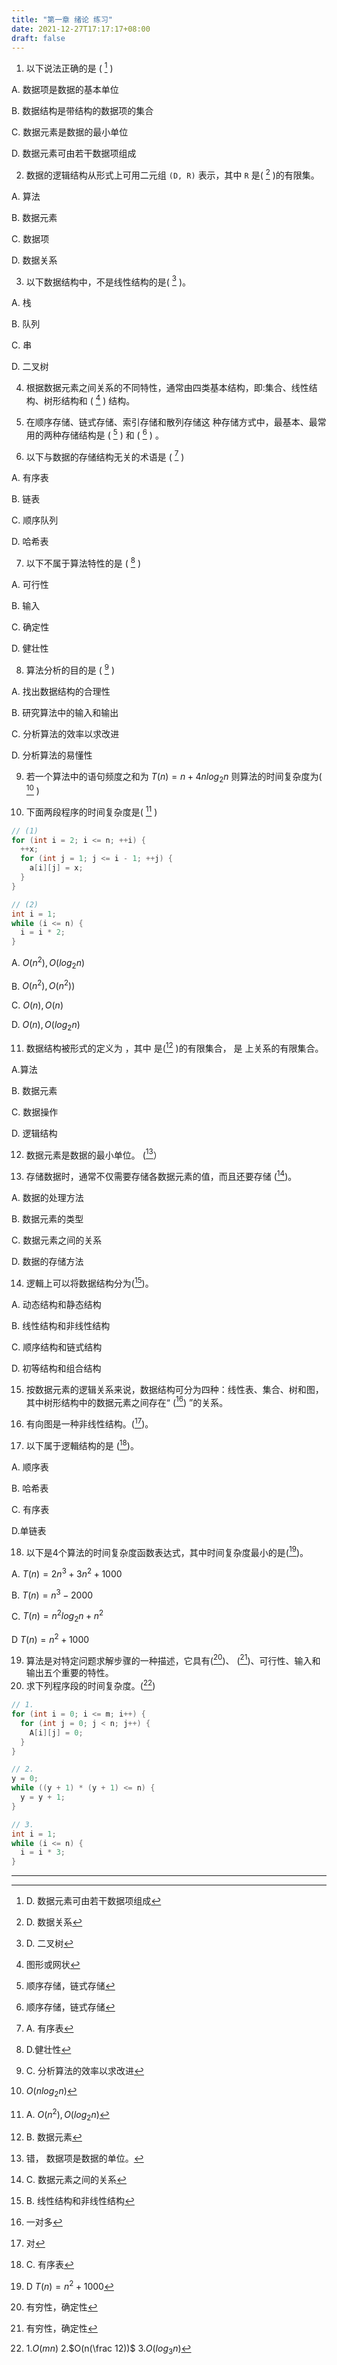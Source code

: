 ```yaml
---
title: "第一章 绪论 练习"
date: 2021-12-27T17:17:17+08:00
draft: false
---
```


<!--more-->

1. 以下说法正确的是 ( [^1] )

A. 数据项是数据的基本单位

B. 数据结构是带结构的数据项的集合

C. 数据元素是数据的最小单位

D. 数据元素可由若干数据项组成

2. 数据的逻辑结构从形式上可用二元组 `(D, R)` 表示，其中 `R` 是( [^2] )的有限集。

A. 算法

B. 数据元素

C. 数据项

D. 数据关系

3. 以下数据结构中，不是线性结构的是( [^3] )。

A. 栈

B. 队列

C. 串

D. 二叉树

4. 根据数据元素之间关系的不同特性，通常由四类基本结构，即:集合、线性结构、树形结构和 ( [^4] ) 结构。

5. 在顺序存储、链式存储、索引存储和散列存储这 种存储方式中，最基本、最常用的两种存储结构是 ( [^5] )  和  ( [^5] ) 。

6. 以下与数据的存储结构无关的术语是  ( [^6] ) 

A. 有序表

B. 链表

C. 顺序队列

D. 哈希表

7. 以下不属于算法特性的是  ( [^7] ) 

A. 可行性

B. 输入

C. 确定性

D. 健壮性

8. 算法分析的目的是 ( [^8] )

A. 找出数据结构的合理性

B. 研究算法中的输入和输出

C. 分析算法的效率以求改进

D. 分析算法的易懂性

9. 若一个算法中的语句频度之和为 $T(n) = n + 4nlog_2{n}$ 则算法的时间复杂度为( [^9] )

10. 下面两段程序的时间复杂度是( [^10] )

```c
// (1)
for (int i = 2; i <= n; ++i) {
  ++x;
  for (int j = 1; j <= i - 1; ++j) {
    a[i][j] = x;
  }
}

// (2)
int i = 1;
while (i <= n) {
  i = i * 2;
}
```

A. $O(n^2), O(log_2{n})$

B. $O(n^2), O(n^2))$

C. $O(n), O(n)$

D. $O(n), O(log_2{n})$

11. 数据结构被形式的定义为 ，其中 是([^11] )的有限集合， 是 上关系的有限集合。

A.算法 

B. 数据元素 

C. 数据操作 

D. 逻辑结构

12. 数据元素是数据的最小单位。 ([^12]）

13. 存储数据时，通常不仅需要存储各数据元素的值，而且还要存储 ([^13])。

A. 数据的处理方法 

B. 数据元素的类型 

C. 数据元素之间的关系 

D. 数据的存储方法

14. 逻輯上可以将数据结构分为([^14])。

A. 动态结构和静态结构

B. 线性结构和非线性结构

C. 顺序结构和链式结构

D. 初等结构和组合结构

15. 按数据元素的逻辑关系来说，数据结构可分为四种：线性表、集合、树和图，其中树形结构中的数据元素之间存在“ ([^15]) ”的关系。

16. 有向图是一种非线性结构。([^16])。

17. 以下属于逻輯结构的是 ([^17])。

A. 顺序表

B. 哈希表

C. 有序表

D.单链表

18. 以下是4个算法的时间复杂度函数表达式，其中时间复杂度最小的是([^18])。

A. $T(n) = 2n^3 + 3n^2 + 1000$

B. $T(n) = n^3 - 2000$

C. $T(n) = n^2log_2{n}+n^2$

D $T(n) = n^2 + 1000$

19. 算法是对特定问题求解步骤的一种描述，它具有([^19])、 ([^19])、可行性、输入和输出五个重要的特性。
20. 求下列程序段的时间复杂度。([^20])

```c
// 1.
for (int i = 0; i <= m; i++) {
  for (int j = 0; j < n; j++) {
    A[i][j] = 0;
  }
}

// 2.
y = 0;
while ((y + 1) * (y + 1) <= n) {
  y = y + 1;
}

// 3.
int i = 1;
while (i <= n) {
  i = i * 3;
}
```

----

[^1]: D. 数据元素可由若干数据项组成
[^2]: D. 数据关系
[^3]: D. 二叉树
[^4]: 图形或网状
[^5]: 顺序存储，链式存储
[^6]: A. 有序表
[^7]: D.健壮性
[^8]: C. 分析算法的效率以求改进
[^9]: $O(nlog_2{n})$ 
[^10]: A. $O(n^2), O(log_2{n})$ 
[^11]: B. 数据元素
[^12]: 错， 数据项是数据的单位。
[^13]: C. 数据元素之间的关系
[^14]: B. 线性结构和非线性结构
[^15]: 一对多
[^16]: 对
[^17]: C. 有序表
[^18]: D $T(n) = n^2 + 1000$
[^19]: 有穷性，确定性
[^20]: 1.$O(mn)$ 2.$O(n(\frac 12))$ 3.$O(log_3{n})$



